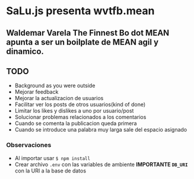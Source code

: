 # SaLu.js presenta wvtfb.mean

## Waldemar Varela The Finnest Bo dot MEAN apunta a ser un boilplate de MEAN agil y dinamico.

## TODO
- Background as you were outside
- Mejorar feedback
- Mejorar la actualizacion de usuarios
- Facilitar ver los posts de otros usuarios(kind of done)
- Limitar los likes y dislikes a uno por usuario/post
- Solucionar problemas relacionados a los comentarios
 - Cuando se comenta la publicacion queda primera
 - Cuando se introduce una palabra muy larga sale del espacio asignado

### Observaciones
- Al importar usar `$ npm install`
- Crear archivo `.env` con las variables de ambiente **IMPORTANTE `DB_URI`** con la URI a la base de datos